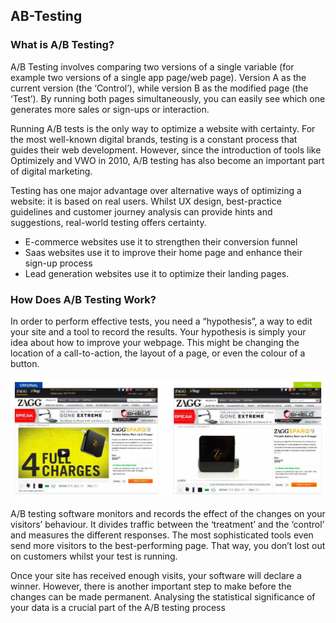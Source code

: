 ## AB-Testing

### What is A/B Testing?

A/B Testing involves comparing two versions of a single variable (for example two versions of a single app page/web page). Version A as the current version (the ‘Control’), while version B as the modified page (the ‘Test’). By running both pages simultaneously, you can easily see which one generates more sales or sign-ups or interaction.

Running A/B tests is the only way to optimize a website with certainty. For the most well-known digital brands, testing is a constant process that guides their web development. However, since the introduction of tools like Optimizely and VWO in 2010, A/B testing has also become an important part of digital marketing.

Testing has one major advantage over alternative ways of optimizing a website: it is based on real users. Whilst UX design, best-practice guidelines and customer journey analysis can provide hints and suggestions, real-world testing offers certainty.

- E-commerce websites use it to strengthen their conversion funnel
- Saas websites use it to improve their home page and enhance their sign-up process
- Lead generation websites use it to optimize their landing pages.


### How Does A/B Testing Work?

In order to perform effective tests, you need a “hypothesis”, a way to edit your site and a tool to record the results. Your hypothesis is simply your idea about how to improve your webpage. This might be changing the location of a call-to-action, the layout of a page, or even the colour of a button. 

<img src="https://github.com/StMorris/AB-Testing/blob/main/AB_Testing.JPG"/>

A/B testing software monitors and records the effect of the changes on your visitors’ behaviour. It divides traffic between the ‘treatment’ and the ‘control’ and measures the different responses. The most sophisticated tools even send more visitors to the best-performing page. That way, you don’t lost out on customers whilst your test is running.

Once your site has received enough visits, your software will declare a winner. However, there is another important step to make before the changes can be made permanent. Analysing the statistical significance of your data is a crucial part of the A/B testing process
